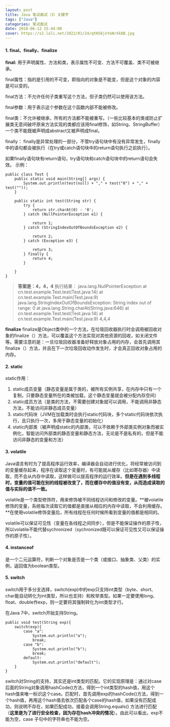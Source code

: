 ```yaml
---
layout: post
title: Java 笔试面试（3）关键字
tags: ["Java"]
categories: 笔试面试
date: 2018-06-12 15:44:00
cover: https://s2.loli.net/2022/01/24/qtHS6jnYoNrXk8B.jpg
---
```


#### 1. final、finally、finalize

**final:**
用于声明属性、方法和类，表示属性不可变、方法不可覆盖、类不可被继承。

final属性：指的是引用的不可变，即指向的对象是不能变，但是这个对象的内容是可以变的。

final方法：不允许任何子类重写这个方法，但子类仍然可以使用该方法。

final参数：用于表示这个参数在这个函数内部不能被修改。

final类：不允许被继承，所有的方法都不能被重写。（一些比较基本的类或防止扩展类无意间破坏原来方法实现的类都应该用final修饰，如String、StringBuffer）一个类不能既被声明成abstract又被声明成final。

finally：
finally是异常处理的一部分，不管try语句块中有没有异常发生，finally中的语句都会被执行（在try或catch语句块中的return语句执行之前执行）。

如果finally语句块有return语句，try语句块和catch语句块中的return语句会失效。
示例：
```
public class Test {
    public static void main(String[] args) {
        System.out.println(test(null) + "," + test("0") + "," + test(""));
    }

    public static int test(String str) {
        try {
            return str.charAt(0) - '0';
        } catch (NullPointerException e1) {

            return 1;
        } catch (StringIndexOutOfBoundsException e2) {

            return 2;
        } catch (Exception e3) {

            return 3;
        } finally {
            return 4;
        }

    }
}
```
> **答案是：4，4，4**
> 执行结果：
> java.lang.NullPointerException
>   at cn.test.example.Test.test(Test.java:14)
>   at cn.test.example.Test.main(Test.java:9)
> java.lang.StringIndexOutOfBoundsException: String index out of range: 0
>   at java.lang.String.charAt(String.java:646)
>   at cn.test.example.Test.test(Test.java:14)
>   at cn.test.example.Test.main(Test.java:9)
> 4,4,4

**finalize**
finalize是Object类中的一个方法，在垃圾回收器执行时会调用被回收对象的finalize（）方法，可以覆盖这个方法实现对其他资源的回收，如关闭文件等。需要注意的是：一旦垃圾回收器准备好释放对象占用的内存，会首先调用其finalize（）方法，并且在下一次垃圾回收动作发生时，才会真正回收对象占用的内存。

#### 2. static

static作用：
1. static成员变量（静态变量是属于类的，被所有实例共享，在内存中只有一个复制，只要静态变量所在的类被加载，这个静态变量就会被分配内存空间）
2. static成员方法（是类的方法，不需要创建对象就可以调用，不能调用非静态方法，不能访问非静态成员变量）
3. static代码块（JVM在加载类时会执行static代码块，多个static代码块依次执行，且只执行一次，多用于静态变量的初始化）
4. static内部类（被声明成static的内部类，可以不依赖于外部类实例对象而被实例化，智能访问外部类的静态变量和静态方法，无论是不是私有的，但是不能访问非静态的变量和方法）

#### 3. volatile

Java语言有时为了提高程序运行效率，编译器会自动进行优化，将经常被访问到的变量缓存起来，程序在读取这个变量时，有可能就从缓存（比如寄存器）中读取，而不会从内存中读取，这样做可以提高程序的运行效率。**但是在遇到多线程时，变量的值可能在别的线程被改变了，而在缓存中的值没有变，从而造成读取的值与实际的值不一致。**

volatile是一个类型修饰符，用来修饰被不同线程访问和修改的变量。**被volatile修饰的变量，系统每次读取它的值都是直接从相应的内存中读取，不会利用缓存。**在使用volatile修饰变量后，所有线程在任何时候所看到变量的值都是相同的。

volatile可以保证可见性（变量在各线程之间同步），但是不能保证操作的原子性，所以volatile不能代替sychronized（sychronized既可以保证可见性又可以保证操作的原子性）。

#### 4. instanceof

是一个二元运算符，判断一个对象是否是一个类（或接口、抽象类、父类）的实例，返回值为boolean类型。

#### 5. switch

switch用于多分支选择，switch(exp)中的exp只支持int类型（byte、short、char能自动转化为int类型，所以也支持）和枚举类型。如果一定要使用long、float、double作exp，则一定要将其强制转化为int类型才行。

在Java 7中，switch开始支持String。

```
public void test(String exp){
    switch(exp){
        case "a":
        	System.out.println("a");
        	break;
        case "b":
        	System.out.println("b");
        	break;
        default:
        	System.out.println("default");
    }
}
```

switch对String的支持，其实还是int类型的匹配。它的实现原理是：通过对case后面的String对象调用hashCode()方法，得到一个int类型的hash值，用这个hash值来唯一标识这个case。匹配时，首先调用exp的hashCode()方法，得到一个hash值，再用这个hash值去依次匹配各个case的hash值，如果没有匹配成功，则说明不存在，如果匹配成功，接着会调用String.equals() 方法进行匹配（**这里是为了进行安全检查，因为存在hash冲突的情况**）。由此可以看出，exp不能为空，case 子句中的字符串也不能为空。





